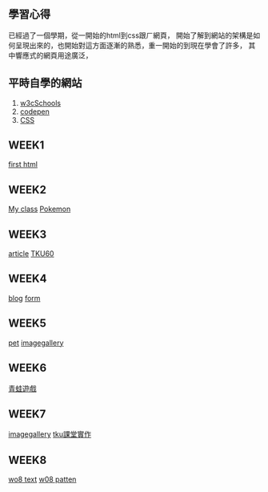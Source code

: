 
##  學習心得
已經過了一個學期，從一開始的html到css跟ㄏ網頁，
開始了解到網站的架構是如何呈現出來的，也開始對這方面逐漸的熟悉，重一開始的到現在學會了許多， 其中響應式的網頁用途廣泛，
## 平時自學的網站
1.  [w3cSchools](https://www.w3schools.com/html/default.asp)
2.  [codepen](https://codepen.io/)
3.  [CSS](http://zh-tw.learnlayout.com/)

## WEEK1
[first html](https://ey7788.github.io/1071/w01/%E7%AC%AC%E4%B8%80%E5%80%8Bhtml.html)
## WEEK2
[My class](https://ey7788.github.io/1071/w02/my%20class.html)
[Pokemon](https://ey7788.github.io/1071/w02/pokemon.html)
## WEEK3
[article](https://ey7788.github.io/1071/w03/article.html)
[TKU60](https://ey7788.github.io/1071/w03/ttku.html)
## WEEK4
[blog](https://ey7788.github.io/1071/W04/blog.html)
[form](https://ey7788.github.io/1071/W04/form.html)
## WEEK5
[pet](https://ey7788.github.io/1071/w05-pet/pet.html)
[imagegallery](https://ey7788.github.io/1071/w05-web/imagegallery.html)
## WEEK6
[青蛙遊戲](https://ey7788.github.io/1071/w06/%E9%9D%92%E8%9B%99%E4%BD%9C%E6%A5%AD.PNG)
## WEEK7
[imagegallery](https://ey7788.github.io/1071/w07/image%20Gallery.html)
[tku課堂實作](https://ey7788.github.io/1071/w07/TKU%E8%AA%B2%E5%A0%82%E5%AF%A6%E4%BD%9C.html)
## WEEK8
   [wo8 text](https://ey7788.github.io/1071/w08/test1.html)
 [w08 patten](https://ey7788.github.io/1071/w08/patten.html)


<!--stackedit_data:
eyJoaXN0b3J5IjpbMTUxNzg2MjAyNywtMzAwNzc4MzEyLC0xMz
g1Mjk3MzYyLC0xMzIyMDg1MDU2LDEwMzE2NDM2NTAsOTcxMDc3
ODcyLC0xMDkzMDU0NzUwXX0=
-->